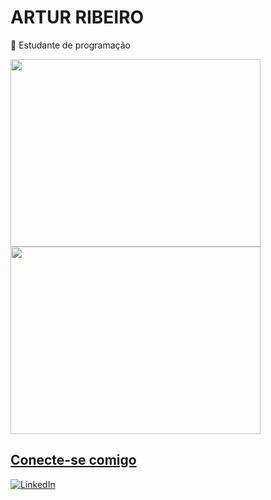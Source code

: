 # ARTUR RIBEIRO

💼 Estudante de programação

<div>
<a href="https://github.com/arturribeiro04">
  
<img width="400" height="300" src="https://github-readme-stats.vercel.app/api/top-langs/?username=Alexandreinfov&layout=compact&langs_count=20&theme=dracula"/>
<img  width="400" height="300" src="https://github-readme-stats.vercel.app/api?username=Alexandreinfov&show_icons=true&theme=dracula&include_all_commits=true&count_private=true"/>
</div>

## Conecte-se comigo
[![LinkedIn](https://img.shields.io/badge/LinkedIn-0A66C2?style=for-the-badge&logo=linkedin&logoColor=white)](https://www.linkedin.com/in/artur-almeida-ribeiro/)
